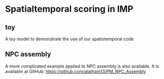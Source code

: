# Spatialtemporal scoring in IMP

## toy

A toy model to demonstrate the use of our spatiotemporal code

## NPC assembly

A more complicated example applied to NPC assembly is also available. It is available at GitHub: https://github.com/alatham13/PM_NPC_Assembly
